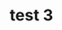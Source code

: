 ---
title: 'test 3'
slug: 'not-published'
created_at: '2019-02-01'
tags: ['web', 'css', 'brightsign']
published: false
---